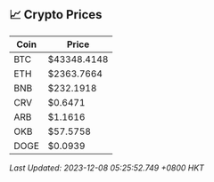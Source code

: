 ## 📈 Crypto Prices

| Coin | Price |
| ---- | ----- |
| BTC | $43348.4148 |
| ETH | $2363.7664 |
| BNB | $232.1918 |
| CRV | $0.6471 |
| ARB | $1.1616 |
| OKB | $57.5758 |
| DOGE | $0.0939 |

_Last Updated: 2023-12-08 05:25:52.749 +0800 HKT_